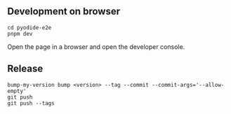 ## Development on browser

```
cd pyodide-e2e
pnpm dev
```

Open the page in a browser and open the developer console.

## Release

```
bump-my-version bump <version> --tag --commit --commit-args='--allow-empty'
git push
git push --tags
```
